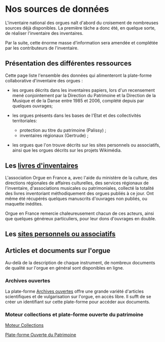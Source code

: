 # Nos sources de données

L'inventaire national des orgues naît d'abord du croisement de nombreuses sources déjà disponibles. La première tâche a donc été, en quelque sorte, de réaliser l'inventaire des inventaires.

Par la suite, cette énorme masse d'information sera amendée et complétée par les contributeurs de l'inventaire.

## Présentation des différentes ressources

Cette page liste l'ensemble des données qui alimenteront la plate-forme
collaborative d'inventaire des orgues :

  - les orgues décrits dans les inventaires papiers, lors d'un
    recensement mené conjointement par la Direction du Patrimoine et la
    Direction de la Musique et de la Danse entre 1985 et 2006, complété depuis par quelques ouvrages;

  - les orgues présents dans les bases de l'Etat et des collectivités territoriales:
  	- protection au titre du patrimoine (Palissy) ;
  	- inventaires régionaux (Gertrude) ;

  - les orgues que l'on trouve décrits sur les sites personnels ou associatifs, ainsi que les orgues décrits sur les projets Wikimédia.

## Les [livres d'inventaires](donnees_livres.md)

L'association Orgue en France a, avec l'aide du ministère de la culture, des directions régionales de affaires culturelles, des services régionaux de l'inventaire, d'associations musicales ou patrimoniales, collecté la totalité des livres inventoriant méthodiquement des orgues publiés à ce jour. Ont même été récupérés quelques manuscrits d'ouvrages non publiés, ou maquette inédites.

Orgue en France remercie chaleureusement chacun de ces acteurs, ainsi que quelques généreux particuliers, pour leur dons d'ouvrages en double.

## Les [sites personnels ou associatifs](donnees_sites.md)

## Articles et documents sur l'orgue

Au-delà de la description de chaque instrument, de nombreux documents de qualité sur l'orgue en général sont disponibles en ligne.

### Archives ouvertes

La plate-forme [Archives ouvertes](https://hal.archives-ouvertes.fr/search/index/?q=orgue) offre une grande variété d'articles scientifiques et de vulgarisation sur l'orgue, en accès libre.
Il sufft de se créer un identifiant sur cette plate-forme pour accéder aux documents.

### Moteur collections et plate-forme ouverte du patrimoine

[Moteur Collections](http://www.culturecommunication.gouv.fr/collections_locales/Search?text=&text2=%2B%28orgue%29&xsl=site&f.b=&f.ou=&f.eb=false)

[Plate-forme Ouverte du Patrimoine](https://www.pop.culture.gouv.fr/)
